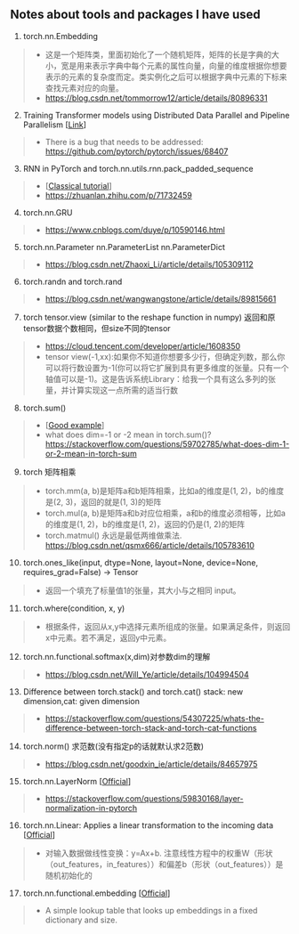 ## Notes about tools and packages I have used 
1. torch.nn.Embedding
> * 这是一个矩阵类，里面初始化了一个随机矩阵，矩阵的长是字典的大小，宽是用来表示字典中每个元素的属性向量，向量的维度根据你想要表示的元素的复杂度而定。类实例化之后可以根据字典中元素的下标来查找元素对应的向量。
> * https://blog.csdn.net/tommorrow12/article/details/80896331
2. Training Transformer models using Distributed Data Parallel and Pipeline Parallelism [[Link](https://github.com/pytorch/tutorials/blob/master/advanced_source/ddp_pipeline.py)]
> * There is a bug that needs to be addressed: https://github.com/pytorch/pytorch/issues/68407 
3. RNN in PyTorch and torch.nn.utils.rnn.pack_padded_sequence
> * [[Classical tutorial](https://karpathy.github.io/2015/05/21/rnn-effectiveness/)]
> * https://zhuanlan.zhihu.com/p/71732459
4. torch.nn.GRU 
> * https://www.cnblogs.com/duye/p/10590146.html
5. torch.nn.Parameter nn.ParameterList nn.ParameterDict
> * https://blog.csdn.net/Zhaoxi_Li/article/details/105309112
6. torch.randn and torch.rand
> * https://blog.csdn.net/wangwangstone/article/details/89815661
7. torch tensor.view (similar to the reshape function in numpy) 返回和原tensor数据个数相同，但size不同的tensor
> * https://cloud.tencent.com/developer/article/1608350
> * tensor view(-1,xx):如果你不知道你想要多少行，但确定列数，那么你可以将行数设置为-1(你可以将它扩展到具有更多维度的张量。只有一个轴值可以是-1)。这是告诉系统Library：给我一个具有这么多列的张量，并计算实现这一点所需的适当行数
8. torch.sum()
> * [[Good example](https://blog.csdn.net/qq_23262411/article/details/100398449?utm_medium=distribute.pc_relevant_t0.none-task-blog-BlogCommendFromMachineLearnPai2-1.nonecase&depth_1-utm_source=distribute.pc_relevant_t0.none-task-blog-BlogCommendFromMachineLearnPai2-1.nonecase)]
> * what does dim=-1 or -2 mean in torch.sum()? https://stackoverflow.com/questions/59702785/what-does-dim-1-or-2-mean-in-torch-sum
9. torch 矩阵相乘
> * torch.mm(a, b)是矩阵a和b矩阵相乘，比如a的维度是(1, 2)，b的维度是(2, 3)，返回的就是(1, 3)的矩阵
> * torch.mul(a, b)是矩阵a和b对应位相乘，a和b的维度必须相等，比如a的维度是(1, 2)，b的维度是(1, 2)，返回的仍是(1, 2)的矩阵
> * torch.matmul() 永远是最低两维做乘法. https://blog.csdn.net/qsmx666/article/details/105783610
10. torch.ones_like(input, dtype=None, layout=None, device=None, requires_grad=False) → Tensor
> * 返回一个填充了标量值1的张量，其大小与之相同 input。
11. torch.where(condition, x, y)
> * 根据条件，返回从x,y中选择元素所组成的张量。如果满足条件，则返回x中元素。若不满足，返回y中元素。
12. torch.nn.functional.softmax(x,dim)对参数dim的理解
> * https://blog.csdn.net/Will_Ye/article/details/104994504
13. Difference between torch.stack() and torch.cat()  stack: new dimension,cat: given dimension
> * https://stackoverflow.com/questions/54307225/whats-the-difference-between-torch-stack-and-torch-cat-functions
14. torch.norm() 求范数(没有指定p的话就默认求2范数)
> * https://blog.csdn.net/goodxin_ie/article/details/84657975
15. torch.nn.LayerNorm [[Official](https://pytorch.org/docs/stable/generated/torch.nn.LayerNorm.html)]
> * https://stackoverflow.com/questions/59830168/layer-normalization-in-pytorch
16. torch.nn.Linear: Applies a linear transformation to the incoming data [[Official](https://pytorch.org/docs/stable/generated/torch.nn.Linear.html)]
> * 对输入数据做线性变换：y=Ax+b. 注意线性方程中的权重W（形状（out_features，in_features））和偏差b（形状（out_features））是随机初始化的
17. torch.nn.functional.embedding [[Official](https://pytorch.org/docs/stable/generated/torch.nn.functional.embedding.html)]
> * A simple lookup table that looks up embeddings in a fixed dictionary and size.
